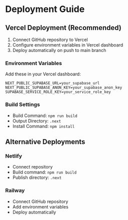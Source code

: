 # Deployment Guide

## Vercel Deployment (Recommended)

1. Connect GitHub repository to Vercel
2. Configure environment variables in Vercel dashboard
3. Deploy automatically on push to main branch

### Environment Variables

Add these in your Vercel dashboard:

```
NEXT_PUBLIC_SUPABASE_URL=your_supabase_url
NEXT_PUBLIC_SUPABASE_ANON_KEY=your_supabase_anon_key
SUPABASE_SERVICE_ROLE_KEY=your_service_role_key
```

### Build Settings

- Build Command: `npm run build`
- Output Directory: `.next`
- Install Command: `npm install`

## Alternative Deployments

### Netlify
- Connect repository
- Build command: `npm run build`
- Publish directory: `.next`

### Railway
- Connect GitHub repository
- Add environment variables
- Deploy automatically
